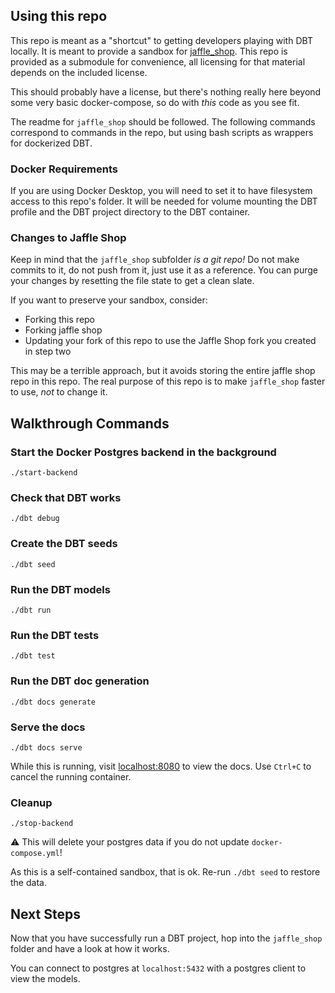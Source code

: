 ## Using this repo
This repo is meant as a "shortcut" to getting developers playing with DBT locally.
It is meant to provide a sandbox for [jaffle_shop](https://github.com/dbt-labs/jaffle_shop).
This repo is provided as a submodule for convenience, all licensing for that material depends on the included license.

This should probably have a license, but there's nothing really here beyond some very basic docker-compose, so do with _this_ code as you see fit.

The readme for `jaffle_shop` should be followed.
The following commands correspond to commands in the repo, but using bash scripts as wrappers for dockerized DBT.

### Docker Requirements
If you are using Docker Desktop, you will need to set it to have filesystem access to this repo's folder.
It will be needed for volume mounting the DBT profile and the DBT project directory to the DBT container.

### Changes to Jaffle Shop
Keep in mind that the `jaffle_shop` subfolder _is a git repo!_  Do not make commits to it, do not push from it, just use it as a reference.
You can purge your changes by resetting the file state to get a clean slate.

If you want to preserve your sandbox, consider:
* Forking this repo
* Forking jaffle shop
* Updating your fork of this repo to use the Jaffle Shop fork you created in step two

This may be a terrible approach, but it avoids storing the entire jaffle shop repo in this repo.
The real purpose of this repo is to make `jaffle_shop` faster to use, _not_ to change it.

## Walkthrough Commands
### Start the Docker Postgres backend in the background
`./start-backend`

### Check that DBT works
`./dbt debug`

### Create the DBT seeds
`./dbt seed`

### Run the DBT models
`./dbt run`

### Run the DBT tests
`./dbt test`

### Run the DBT doc generation
`./dbt docs generate`

### Serve the docs
`./dbt docs serve`

While this is running, visit [localhost:8080](http://localhost:8080) to view the docs.
Use `Ctrl+C` to cancel the running container.

### Cleanup
`./stop-backend`

:warning: This will delete your postgres data if you do not update `docker-compose.yml`!

As this is a self-contained sandbox, that is ok.  Re-run `./dbt seed` to restore the data.

## Next Steps
Now that you have successfully run a DBT project, hop into the `jaffle_shop` folder and have a look at how it works.

You can connect to postgres at `localhost:5432` with a postgres client to view the models.